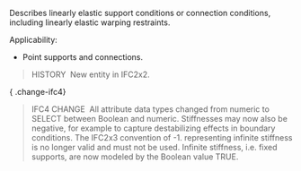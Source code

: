 ﻿Describes linearly elastic support conditions or connection conditions, including linearly elastic warping restraints.

Applicability:

* Point supports and connections.

> HISTORY&nbsp; New entity in IFC2x2.

{ .change-ifc4}
> IFC4 CHANGE&nbsp; All attribute data types changed from numeric to SELECT between Boolean and numeric. Stiffnesses may now also be negative, for example to capture destabilizing effects in boundary conditions. The IFC2x3 convention of -1. representing infinite stiffness is no longer valid and must not be used. Infinite stiffness, i.e. fixed supports, are now modeled by the Boolean value TRUE.
